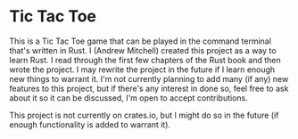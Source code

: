 # Tic Tac Toe

This is a Tic Tac Toe game that can be played in the command terminal that's written in Rust. I (Andrew Mitchell) created this project as a way to learn Rust. I read through the first few chapters of the Rust book and then wrote the project. I may rewrite the project in the future if I learn enough new things to warrant it. I'm not currently planning to add many (if any) new features to this project, but if there's any interest in done so, feel free to ask about it so it can be discussed, I'm open to accept contributions.

This project is not currently on crates.io, but I might do so in the future (if enough functionality is added to warrant it).
